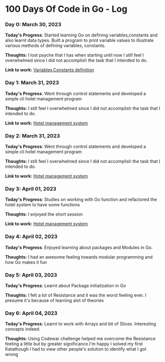 # 100 Days Of Code in Go - Log

### Day 0: March 30, 2023 

**Today's Progress**: Started learning Go on defining variables,constants and also learnt data types. Built a program to print variable values to illustrate various methods of defining variables, constants.

**Thoughts:** I lost psyche that I has when starting until now I still feel I overwhelmed since I did not accomplish the task that I intended to do. 

**Link to work:** [Variables,Constants definition](https://twitter.com/swe_kibagendj/status/1641534376851677189?t=LPhmTTVmiJcwP9H6b3dGaA&s=19)

### Day 1: March 31, 2023 

**Today's Progress**: Went through control statements and developed a simple cli hotel management program

**Thoughts:** I still feel I overwhelmed since I did not accomplish the task that I intended to do.

**Link to work:** [Hotel management system](https://twitter.com/swe_kibagendj/status/1641745318503956482?t=0eR3SIJgsFDITOU7AmQDtQ&s=19)

### Day 2: March 31, 2023 

**Today's Progress**: Went through control statements and developed a simple cli hotel management program

**Thoughts:** I still feel I overwhelmed since I did not accomplish the task that I intended to do.

**Link to work:** [Hotel management system](https://twitter.com/swe_kibagendj/status/1641745318503956482?t=0eR3SIJgsFDITOU7AmQDtQ&s=19)

### Day 3: April 01, 2023 

**Today's Progress**: Studies on working with Go function and refactored the hotel system to have some functions

**Thoughts:** I enjoyed the short session

**Link to work:** [Hotel management system](https://twitter.com/swe_kibagendj/status/1641745318503956482?t=0eR3SIJgsFDITOU7AmQDtQ&s=19)

### Day 4: April 02, 2023 

**Today's Progress**: Enjoyed learning about packages and Modules in Go.

**Thoughts:** I had an awesome feeling towards modular programming and how Go makes it fun

### Day 5: April 03, 2023 

**Today's Progress**: Learnt about Package initialization in Go

**Thoughts:** I felt a lot of Resistance and it was the worst feeling ever. I presume it's because of learning alot of theories

### Day 6: April 04, 2023 

**Today's Progress**: Learnt to work with Arrays and bit of Slices. Interesting concepts indeed.

**Thoughts:** Using Codewar challenge helped me overcome the Resistance feeling a little but by greater significance.I'm happy I solved my first Katathough I  had to view other people's solution to identify what I got wrong


<!-- ### Day 0: February 30, 2016 (Example 2)
##### (delete me or comment me out)

**Today's Progress**: Fixed CSS, worked on canvas functionality for the app.

**Thoughts**: I really struggled with CSS, but, overall, I feel like I am slowly getting better at it. Canvas is still new for me, but I managed to figure out some basic functionality.

**Link(s) to work**: [Calculator App](http://www.example.com)


### Day 1: June 27, Monday

**Today's Progress**: I've gone through many exercises on FreeCodeCamp.

**Thoughts** I've recently started coding, and it's a great feeling when I finally solve an algorithm challenge after a lot of attempts and hours spent.

**Link(s) to work**
1. [Find the Longest Word in a String](https://www.freecodecamp.com/challenges/find-the-longest-word-in-a-string)
2. [Title Case a Sentence](https://www.freecodecamp.com/challenges/title-case-a-sentence) -->
